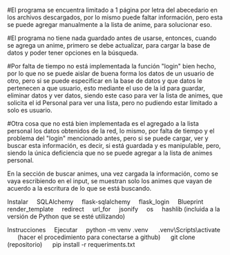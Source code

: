 #El programa se encuentra limitado a 1 página por letra del abecedario en los archivos descargados, por lo mismo puede faltar información, pero esta se puede agregar manualmente a la lista de anime, para solucionar eso.

#El programa no tiene nada guardado antes de usarse, entonces, cuando se agrega un anime, primero se debe actualizar, para cargar la base de datos y poder tener opciones en la búsqueda.

#Por falta de tiempo no está implementada la función  "login" bien hecho, por lo que no se puede aislar de buena forma los datos de un usuario de otro, pero si se puede especificar en la base de datos y que datos le pertenecen a que usuario, esto mediante el uso de la id para guardar, eliminar datos y ver datos, siendo este caso para ver la lista de animes, que solicita el id Personal para ver una lista, pero no pudiendo estar limitado a solo es usuario. 

#Otra cosa que no está bien implementada es el agregado a la lista personal los datos obtenidos de la red, lo mismo, por falta de tiempo y el problema del "login" mencionado antes, pero si se puede cargar, ver y buscar esta información, es decir, si está guardada y es manipulable, pero, siendo la única deficiencia que no se puede agregar a la lista de animes personal.

En la sección de buscar animes, una vez cargada la información, como se vaya escribiendo en el input, se muestran solo los animes que vayan de acuerdo a la escritura de lo que se está buscando.

Instalar 
    SQLAlchemy
    flask-sqlalchemy
    flask_login
    Blueprint
    render_template
    redirect
    url_for
    jsonify
    os
    hashlib (incluida a la versión de Python que se esté utilizando)

Instrucciones 
    Ejecutar
    python -m venv .venv
     .venv\Scripts\activate
        (hacer el procedimiento para conectarse a github)
     git clone (repositorio)
     pip install -r requeriments.txt